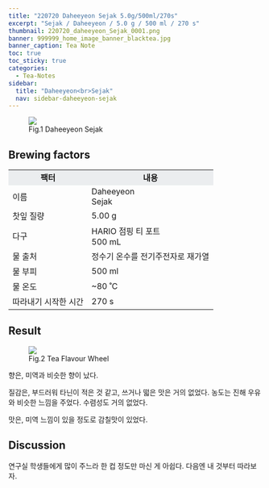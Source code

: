 ```yaml
---
title: "220720 Daheeyeon Sejak 5.0g/500ml/270s"
excerpt: "Sejak / Daheeyeon / 5.0 g / 500 ml / 270 s"
thumbnail: 220720_daheeyeon_Sejak_0001.png
banner: 999999_home_image_banner_blacktea.jpg
banner_caption: Tea Note
toc: true
toc_sticky: true
categories:
  - Tea-Notes
sidebar:
  title: "Daheeyeon<br>Sejak"
  nav: sidebar-daheeyeon-sejak
---
```


<figure class="align-center">
  <a href="{{ site.url }}{{ site.baseurl }}/assets/images/220708_daheeyeon_Sejak_0000.png">
  <img src="{{ site.url }}{{ site.baseurl }}/assets/images/220708_daheeyeon_Sejak_0000.png">
  </a>
  <figcaption>
  Fig.1 Daheeyeon Sejak
  </figcaption>
</figure>

## Brewing factors

<div align="center">
  <table align = "center" >
      <tr bgcolor="#ebedef" align ="center">
      <td><b>팩터</b></td>
      <td><b>내용</b></td>
      </tr>
      <tr>
      <td>이름</td>
      <td>Daheeyeon<br>Sejak</td>
      </tr>
      <tr>
      <td>찻잎 질량</td>
      <td>5.00 g</td>
      </tr>
      <tr>
      <td>다구</td>
      <td>HARIO 점핑 티 포트<br>500 mL</td>
      </tr>
      <tr>
    <td>물 출처</td>
      <td>정수기 온수를 전기주전자로 재가열</td>
      </tr>
      <tr>
    <td>물 부피</td>
      <td>500 ml</td>
      </tr>
      <tr>
    <td>물 온도</td>
      <td>~80 ˚C</td>
      </tr>
      <tr>
    <td>따라내기 시작한 시간</td>
      <td>270 s</td>
      </tr>
  </table>
</div>

## Result

<figure style="width: 75%" class="align-center">
  <a href="{{ site.url }}{{ site.baseurl }}/assets/images/200417_TeaFlavourWheel_eng.png">
  <img src="{{ site.url }}{{ site.baseurl }}/assets/images/200417_TeaFlavourWheel_eng.png">
  </a>
  <figcaption>
  Fig.2 Tea Flavour Wheel
  </figcaption>
</figure>

향은, 미역과 비슷한 향이 났다.

질감은, 부드러워 타닌이 적은 것 같고, 쓰거나 떫은 맛은 거의 없었다. 농도는 진해 우유와 비슷한 느낌을 주었다. 수렴성도 거의 없었다.

맛은, 미역 느낌이 있을 정도로 감칠맛이 있었다.

## Discussion

연구실 학생들에게 많이 주느라 한 컵 정도만 마신 게 아쉽다. 다음엔 내 것부터 따라보자.
